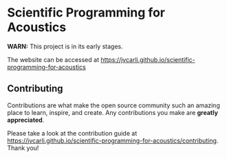 # Scientific Programming for Acoustics

**WARN:** This project is in its early stages.

The website can be accessed at <https://jvcarli.github.io/scientific-programming-for-acoustics>

## Contributing

Contributions are what make the open source community such an amazing place to learn, inspire, and create.
Any contributions you make are **greatly appreciated**.

Please take a look at the contribution guide at
<https://jvcarli.github.io/scientific-programming-for-acoustics/contributing>. Thank you!
